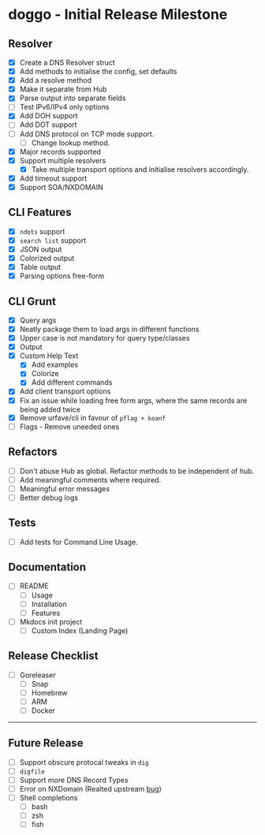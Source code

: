 # doggo - Initial Release Milestone

## Resolver
- [x] Create a DNS Resolver struct
- [x] Add methods to initialise the config, set defaults
- [x] Add a resolve method
- [x] Make it separate from Hub
- [x] Parse output into separate fields
- [ ] Test IPv6/IPv4 only options
- [x] Add DOH support
- [ ] Add DOT support
- [ ] Add DNS protocol on TCP mode support.
  - [ ] Change lookup method.
- [x] Major records supported
- [x] Support multiple resolvers
  - [x] Take multiple transport options and initialise resolvers accordingly. 
- [x] Add timeout support
- [x] Support SOA/NXDOMAIN

## CLI Features
- [x] `ndots` support
- [x] `search list` support
- [x] JSON output
- [x] Colorized output
- [x] Table output
- [x] Parsing options free-form

## CLI Grunt
- [x] Query args
- [x] Neatly package them to load args in different functions
- [x] Upper case is not mandatory for query type/classes
- [x] Output
- [x] Custom Help Text
  - [x] Add examples
  - [x] Colorize
  - [x] Add different commands
- [x] Add client transport options
- [x] Fix an issue while loading free form args, where the same records are being added twice
- [x] Remove urfave/cli in favour of `pflag + koanf`
- [ ] Flags - Remove uneeded ones
## Refactors

- [ ] Don't abuse Hub as global. Refactor methods to be independent of hub.
- [ ] Add meaningful comments where required.
- [ ] Meaningful error messages
- [ ] Better debug logs
## Tests
- [ ] Add tests for Command Line Usage. 

## Documentation
- [ ] README
  - [ ] Usage
  - [ ] Installation
  - [ ] Features
- [ ] Mkdocs init project
  - [ ] Custom Index (Landing Page)

## Release Checklist
- [ ] Goreleaser
  - [ ] Snap
  - [ ] Homebrew
  - [ ] ARM
  - [ ] Docker

---
## Future Release

- [ ] Support obscure protocal tweaks in `dig`
- [ ] `digfile`
- [ ] Support more DNS Record Types
- [ ] Error on NXDomain (Realted upstream [bug](https://github.com/miekg/dns/issues/1198))
- [ ] Shell completions
  - [ ] bash
  - [ ] zsh
  - [ ] fish
